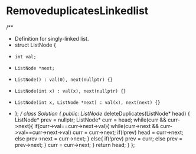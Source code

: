 # RemoveduplicatesLinkedlist
/**
 * Definition for singly-linked list.
 * struct ListNode {
 *     int val;
 *     ListNode *next;
 *     ListNode() : val(0), next(nullptr) {}
 *     ListNode(int x) : val(x), next(nullptr) {}
 *     ListNode(int x, ListNode *next) : val(x), next(next) {}
 * };
 */
class Solution {
public:
    ListNode* deleteDuplicates(ListNode* head) {
        ListNode* prev = nullptr;
        ListNode* curr = head;
        while(curr && curr->next){
            if(curr->val==curr->next->val){
                while(curr->next && curr->val==curr->next->val)
                    curr = curr->next;
                if(!prev)
                    head = curr->next;
                else
                    prev->next = curr->next;
            }
            else{
                if(!prev)
                    prev = curr;
                else
                    prev = prev->next;
            }
            curr = curr->next;
        }
        return head;
    }
};
